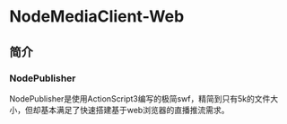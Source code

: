 # NodeMediaClient-Web
## 简介
### NodePublisher
NodePublisher是使用ActionScript3编写的极简swf，精简到只有5k的文件大小，但却基本满足了快速搭建基于web浏览器的直播推流需求。  
